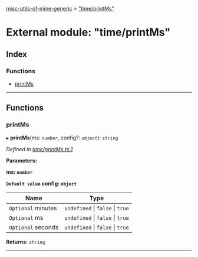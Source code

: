 [misc-utils-of-mine-generic](../README.md) > ["time/printMs"](../modules/_time_printms_.md)

# External module: "time/printMs"

## Index

### Functions

* [printMs](_time_printms_.md#printms)

---

## Functions

<a id="printms"></a>

###  printMs

▸ **printMs**(ms: *`number`*, config?: *`object`*): `string`

*Defined in [time/printMs.ts:1](https://github.com/cancerberoSgx/misc-utils-of-mine/blob/1466ef5/misc-utils-of-mine-generic/src/time/printMs.ts#L1)*

**Parameters:**

**ms: `number`**

**`Default value` config: `object`**

| Name | Type |
| ------ | ------ |
| `Optional` minutes | `undefined` \| `false` \| `true` |
| `Optional` ms | `undefined` \| `false` \| `true` |
| `Optional` seconds | `undefined` \| `false` \| `true` |

**Returns:** `string`

___

